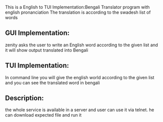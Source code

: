 This is a English to TUI Implementation:Bengali Translator program with english pronanciation
The translation is according to the swadesh list of words

GUI Implementation:
--------------------------------------------
zenity asks the user to write an English word according to the given list and it will show output translated into Bengali

TUI Implementation:
----------------------------------------
In command line you will give the english world according to the given list and you can see the translated word in bengali

Description:
-----------------------------

the whole service is available in a server and user can use it via telnet. he can download expected file and run it
